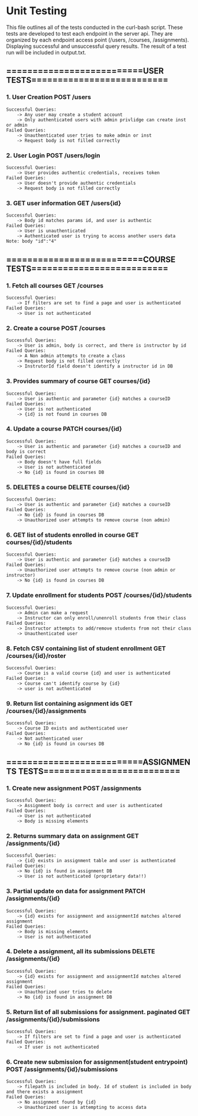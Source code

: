 # Unit Testing
This file outlines all of the tests conducted in the curl-bash script. These tests 
are developed to test each endpoint in the server api. They are organized by each endpoint
access point (/users, /courses, /assignments). Displaying successful and unsuccessful query 
results. The result of a test run will be included in output.txt. 

## ==========================USER TESTS==========================
### 1. User Creation POST /users
    Successful Queries: 
        -> Any user may create a student account
        -> Only authenticated users with admin privlidge can create inst or admin 
    Failed Queries:
        -> Unauthenticated user tries to make admin or inst 
        -> Request body is not filled correctly

### 2. User Login POST /users/login
    Successful Queries:
        -> User provides authentic credentials, receives token 
    Failed Queries:
        -> User doesn't provide authentic credentials
        -> Request body is not filled correctly 

### 3. GET user information GET /users{id}
    Successful Queries:
        -> Body id matches params id, and user is authentic 
    Failed Queries:
        -> User is unauthenticated
        -> Authenticated user is trying to access another users data 
    Note: body "id":"4"

## ==========================COURSE TESTS==========================
### 1. Fetch all courses GET /courses
    Successful Queries:
        -> If filters are set to find a page and user is authenticated  
    Failed Queries:
        -> User is not authenticated

### 2. Create a course POST /courses 
    Successful Queries:
        -> User is admin, body is correct, and there is instructor by id 
    Failed Queries:
        -> A Non admin attempts to create a class 
        -> Request body is not filled correctly
        -> InstrutorId field doesn't identify a instructor id in DB 
    
### 3. Provides summary of course GET courses/{id}
    Successful Queries:
        -> User is authentic and parameter {id} matches a courseID
    Failed Queries:
        -> User is not authenticated 
        -> {id} is not found in courses DB 

### 4. Update a course PATCH courses/{id}
    Successful Queries:
        -> User is authentic and parameter {id} matches a courseID and body is correct 
    Failed Queries:
        -> Body doesn't have full fields
        -> User is not authenticated 
        -> No {id} is found in courses DB 

### 5. DELETES a course DELETE courses/{id}
    Successful Queries:
        -> User is authentic and parameter {id} matches a courseID
    Failed Queries:
        -> No {id} is found in courses DB 
        -> Unauthorized user attempts to remove course (non admin) 

### 6. GET list of students enrolled in course GET courses/{id}/students
    Successful Queries:
        -> User is authentic and parameter {id} matches a courseID
    Failed Queries: 
        -> Unauthorized user attempts to remove course (non admin or instructor) 
        -> No {id} is found in courses DB 

### 7. Update enrollment for students POST /courses/{id}/students
    Successful Queries:
        -> Admin can make a request 
        -> Instructor can only enroll/unenroll students from their class 
    Failed Queries:
        -> Instructor attempts to add/remove students from not their class 
        -> Unauthenticated user 

### 8. Fetch CSV containing list of student enrollment GET /courses/{id}/roster
    Successful Queries:
        -> Course is a valid course {id} and user is authenticated
    Failed Queries:
        -> Course can't identify course by {id}
        -> user is not authenticated

### 9. Return list containing asignment ids GET /courses/{id}/assignments
    Successful Queries: 
        -> Course ID exists and authenticated user 
    Failed Queries:
        -> Not authenticated user 
        -> No {id} is found in courses DB 

## ==========================ASSIGNMENTS TESTS==========================
### 1. Create new assignment POST /assignments
    Successful Queries:
        -> Assignment body is correct and user is authenticated
    Failed Queries:
        -> User is not authenticated
        -> Body is missing elements

### 2. Returns summary data on assignment GET /assignments/{id}
    Successful Queries:
        -> {id} exists in assignment table and user is authenticated
    Failed Queries:
        -> No {id} is found in assignment DB
        -> User is not authenticated (proprietary data!!)

### 3. Partial update on data for assignment PATCH /assignments/{id}
    Successful Queries:
        -> {id} exists for assignment and assignmentId matches altered assignment 
    Failed Queries:
        -> Body is missing elements
        -> User is not authenticated 

### 4. Delete a assignment, all its submissions DELETE /assignments/{id}
    Successful Queries:
        -> {id} exists for assignment and assignmentId matches altered assignment 
    Failed Queries:
        -> Unauthorized user tries to delete
        -> No {id} is found in assignment DB

### 5. Return list of all submissions for assignment. paginated GET /assignments/{id}/submissions
    Successful Queries:
        -> If filters are set to find a page and user is authenticated
    Failed Queries:
        -> If user is not authenticated

### 6. Create new submission for assignment(student entrypoint) POST /assignments/{id}/submissions
    Successful Queries:
        -> filepath is included in body. Id of student is included in body and there exists a assignment
    Failed Queries:
        -> No assignment found by {id}
        -> Unauthorized user is attempting to access data 